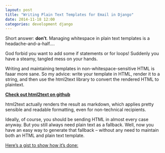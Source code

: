```yaml
---
layout: post
title: "Writing Plain Text Templates for Email in Django"
date: 2014-11-18 12:00
categories: development django
---
```


Short answer: **don’t**. Managing whitespace in plain text templates is a headache-and-a-half….

God forbid you want to add some if statements or for loops! Suddenly you have a steamy, tangled mess on your hands.

Writing and maintaining templates in non-whitespace-sensitive HTML is faaar more sane. So my advice: write your template in HTML, render it to a string, and then use the html2text library to convert the rendered HTML to plaintext.

[**Check out html2text on github**](https://github.com/aaronsw/html2text)

html2text actually renders the result as markdown, which applies pretty sensible and readable formatting, even for non-technical recipients.

Ideally, of course, you should be sending HTML in almost every case anyway. But you still always need plain text as a fallback. Well, now you have an easy way to generate that fallback – without any need to maintain both an HTML and plain text template.

[Here’s a gist to show how it’s done:](https://gist.github.com/whusterj/1cb3a25bd5afed57a902)
